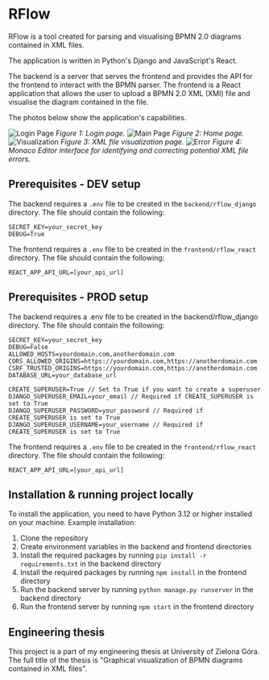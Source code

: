 # RFlow

RFlow is a tool created for parsing and visualising BPMN 2.0 diagrams contained in XML files. 

The application is written in Python's Django and JavaScript's React. 

The backend is a server that serves the frontend and provides the API for the frontend to interact with the BPMN parser. 
The frontend is a React application that allows the user to upload a BPMN 2.0 XML (XMI) file and visualise the 
diagram contained in the file.

The photos below show the application's capabilities.

![Login Page](https://github.com/user-attachments/assets/51564518-5272-4923-b4b5-e0adb8aec929)
*Figure 1: Login page.*
![Main Page](https://github.com/user-attachments/assets/a4d5e16f-ae9b-4576-bd88-d3aa479101bb)
*Figure 2: Home page.*
![Visualization](https://github.com/user-attachments/assets/d8faae13-62ed-450c-acf4-a3aa6b93f334)
*Figure 3: XML file visualization page.*
![Error](https://github.com/user-attachments/assets/ebc4f830-2f1f-4d1e-bb69-93d426f20af1)
*Figure 4: Monaco Editor interface for identifying and correcting potential XML file errors.*


## Prerequisites - DEV setup

The backend requires a `.env` file to be created in the `backend/rflow_django` directory. The file should contain the following:

```
SECRET_KEY=your_secret_key
DEBUG=True
```


The frontend requires a `.env` file to be created in the `frontend/rflow_react` directory. 
The file should contain the following:

```
REACT_APP_API_URL=[your_api_url]
```


## Prerequisites - PROD setup

The backend requires a .env file to be created in the backend/rflow_django directory. 
The file should contain the following:

```
SECRET_KEY=your_secret_key
DEBUG=False
ALLOWED_HOSTS=yourdomain.com,anotherdomain.com
CORS_ALLOWED_ORIGINS=https://yourdomain.com,https://anotherdomain.com
CSRF_TRUSTED_ORIGINS=https://yourdomain.com,https://anotherdomain.com
DATABASE_URL=your_database_url

CREATE_SUPERUSER=True // Set to True if you want to create a superuser
DJANGO_SUPERUSER_EMAIL=your_email // Required if CREATE_SUPERUSER is set to True
DJANGO_SUPERUSER_PASSWORD=your_password // Required if CREATE_SUPERUSER is set to True
DJANGO_SUPERUSER_USERNAME=your_username // Required if CREATE_SUPERUSER is set to True
```


The frontend requires a `.env` file to be created in the `frontend/rflow_react` directory. 
The file should contain the following:

```
REACT_APP_API_URL=[your_api_url]
```


## Installation & running project locally

To install the application, you need to have Python 3.12 or higher installed on your machine.
Example installation:

1. Clone the repository
2. Create environment variables in the backend and frontend directories
3. Install the required packages by running `pip install -r requirements.txt` in the backend directory
4. Install the required packages by running `npm install` in the frontend directory
5. Run the backend server by running `python manage.py runserver` in the backend directory
6. Run the frontend server by running `npm start` in the frontend directory


## Engineering thesis
This project is a part of my engineering thesis at University of Zielona Góra. 
The full title of the thesis is "Graphical visualization of BPMN diagrams contained in XML files".

